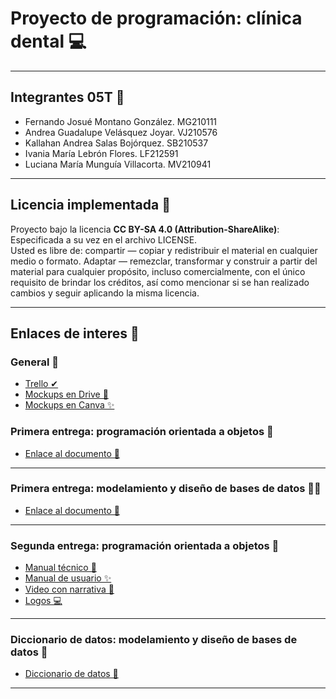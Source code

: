 # Proyecto de programación: clínica dental 💻
---
## Integrantes 05T 🎈
- Fernando Josué Montano González.  MG210111
- Andrea Guadalupe Velásquez Joyar. VJ210576
- Kallahan Andrea Salas Bojórquez.  SB210537
- Ivania María Lebrón Flores. LF212591
- Luciana María Munguía Villacorta. MV210941

---
## Licencia implementada 📜
Proyecto bajo la licencia **CC BY-SA 4.0 (Attribution-ShareAlike)**: Especificada a su vez en el archivo LICENSE. 
<br> Usted es libre de: compartir — copiar y redistribuir el material en cualquier medio o formato. Adaptar — remezclar, transformar y construir a partir del material para cualquier propósito, incluso comercialmente, con el único requisito de brindar los créditos, así como mencionar si se han realizado cambios y seguir aplicando la misma licencia. </br>

---
## Enlaces de interes 📎
### General 🎉
- <a href="https://trello.com/b/IUarvt0I/cl%C3%ADnica-poo"> Trello ✔</a> 
- <a href="https://drive.google.com/file/d/19PDoaEh0IAiC1CuuQlK38AqYz3Np3oh9/view?usp=sharing"> Mockups en Drive 👀</a> 
- <a href="https://www.canva.com/design/DAEp2Bv5ttg/n2HKD_PPKg0QNoFiSVrx6A/view?mode=prototype#p-gina-sin-t-tulo"> Mockups en Canva ✨</a> 
### Primera entrega: programación orientada a objetos 🎈
- <a href="https://drive.google.com/file/d/13BDu1AQENqid5has6lyx9atEjqROy7NJ/view?usp=sharing"> Enlace al documento 🔗 </a>
---
### Primera entrega: modelamiento y diseño de bases de datos 🐱‍👤
- <a href="https://drive.google.com/file/d/1BDQj7G9BiJAIGOhLq3AV0GvkPttGQz_3/view?usp=sharing"> Enlace al documento 🎊 </a>

---
### Segunda entrega: programación orientada a objetos 🍜
- <a href="https://drive.google.com/file/d/1QD9-nMBIzZobUU5GQe_o6LQUyFzbPJJW/view?usp=sharing"> Manual técnico 📎 </a>
- <a href="https://drive.google.com/file/d/181JrIxUPM-w6ldBnhZGr-hbf3tF6X-zJ/view?usp=sharing"> Manual de usuario ✨ </a>
- <a href="https://drive.google.com/file/d/1coBwyFrCSIHyTsQRne6dFUXxgJ9rsK4T/view?usp=sharing"> Video con narrativa 👾 </a>
- <a href="https://drive.google.com/file/d/1tJ238hyITogQuFMnCtMriLoUXBz5ti_4/view?usp=sharing"> Logos 💻 </a>
---
### Diccionario de datos: modelamiento y diseño de bases de datos 🧐
- <a href="https://drive.google.com/file/d/1sgQtQOFWAoxHwVYeLkqtPyDAWZiddpSu/view?usp=sharing"> Diccionario de datos 🍿 </a>
--- 
